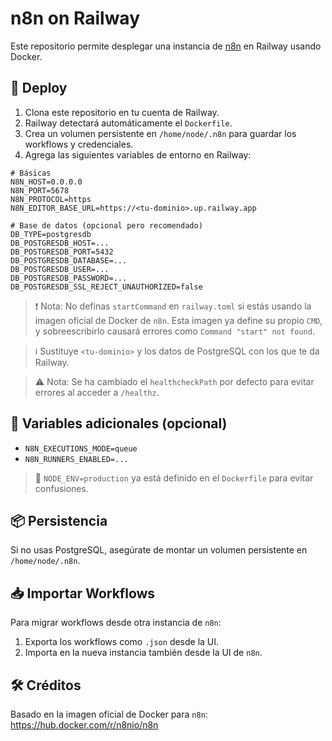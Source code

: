 # n8n on Railway

Este repositorio permite desplegar una instancia de [n8n](https://n8n.io/) en Railway usando Docker.

## 🚀 Deploy

1. Clona este repositorio en tu cuenta de Railway.
2. Railway detectará automáticamente el `Dockerfile`.
3. Crea un volumen persistente en `/home/node/.n8n` para guardar los workflows y credenciales.
4. Agrega las siguientes variables de entorno en Railway:

```env
# Básicas
N8N_HOST=0.0.0.0
N8N_PORT=5678
N8N_PROTOCOL=https
N8N_EDITOR_BASE_URL=https://<tu-dominio>.up.railway.app

# Base de datos (opcional pero recomendado)
DB_TYPE=postgresdb
DB_POSTGRESDB_HOST=...
DB_POSTGRESDB_PORT=5432
DB_POSTGRESDB_DATABASE=...
DB_POSTGRESDB_USER=...
DB_POSTGRESDB_PASSWORD=...
DB_POSTGRESDB_SSL_REJECT_UNAUTHORIZED=false
```

> ❗ Nota: No definas `startCommand` en `railway.toml` si estás usando la imagen oficial de Docker de `n8n`.
> Esta imagen ya define su propio `CMD`, y sobreescribirlo causará errores como `Command "start" not found`.

> ℹ️ Sustituye `<tu-dominio>` y los datos de PostgreSQL con los que te da Railway.

> ⚠️ Nota: Se ha cambiado el `healthcheckPath` por defecto para evitar errores al acceder a `/healthz`.

## 🧪 Variables adicionales (opcional)

- `N8N_EXECUTIONS_MODE=queue`
- `N8N_RUNNERS_ENABLED=...`

> 🔧 `NODE_ENV=production` ya está definido en el `Dockerfile` para evitar confusiones.

## 📦 Persistencia

Si no usas PostgreSQL, asegúrate de montar un volumen persistente en `/home/node/.n8n`.

## 📥 Importar Workflows

Para migrar workflows desde otra instancia de `n8n`:
1. Exporta los workflows como `.json` desde la UI.
2. Importa en la nueva instancia también desde la UI de `n8n`.

## 🛠 Créditos

Basado en la imagen oficial de Docker para `n8n`:  
https://hub.docker.com/r/n8nio/n8n